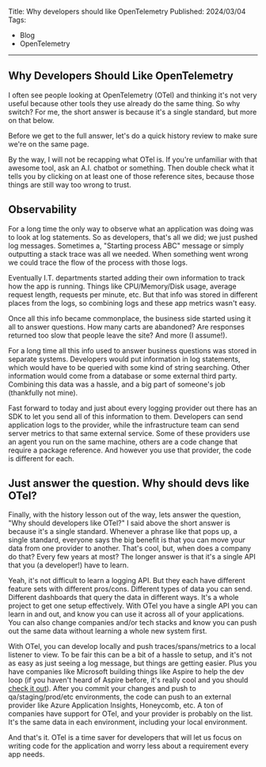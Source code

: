 Title: Why developers should like OpenTelemetry
Published: 2024/03/04
Tags:

- Blog
- OpenTelemetry

---

## Why Developers Should Like OpenTelemetry

I often see people looking at OpenTelemetry (OTel) and thinking it's not very useful because other tools they use already do the same thing. So why switch? For me, the short answer is because it's a single standard, but more on that below.

Before we get to the full answer, let's do a quick history review to make sure we're on the same page.

By the way, I will not be recapping what OTel is. If you're unfamiliar with that awesome tool, ask an A.I. chatbot or something. Then double check what it tells you by clicking on at least one of those reference sites, because those things are still way too wrong to trust.

## Observability

For a long time the only way to observe what an application was doing was to look at log statements. So as developers, that's all we did; we just pushed log messages. Sometimes a, "Starting process ABC" message or simply outputting a stack trace was all we needed. When something went wrong we could trace the flow of the process with those logs.

Eventually I.T. departments started adding their own information to track how the app is running. Things like CPU/Memory/Disk usage, average request length, requests per minute, etc. But that info was stored in different places from the logs, so combining logs and these app metrics wasn't easy. 

Once all this info became commonplace, the business side started using it all to answer questions. How many carts are abandoned? Are responses returned too slow that people leave the site? And more (I assume!).

For a long time all this info used to answer business questions was stored in separate systems. Developers would put information in log statements, which would have to be queried with some kind of string searching. Other information would come from a database or some external third party. Combining this data was a hassle, and a big part of someone's job (thankfully not mine).

Fast forward to today and just about every logging provider out there has an SDK to let you send all of this information to them. Developers can send application logs to the provider, while the infrastructure team can send server metrics to that same external service. Some of these providers use an agent you run on the same machine, others are a code change that require a package reference. And however you use that provider, the code is different for each. 

## Just answer the question. Why should devs like OTel?

Finally, with the history lesson out of the way, lets answer the question, "Why should developers like OTel?" I said above the short answer is because it's a single standard. Whenever a phrase like that pops up, a single standard, everyone says the big benefit is that you can move your data from one provider to another. That's cool, but, when does a company do that? Every few years at most? The longer answer is that it's a single API that you (a developer!) have to learn.

Yeah, it's not difficult to learn a logging API. But they each have different feature sets with different pros/cons. Different types of data you can send. Different dashboards that query the data in different ways. It's a whole project to get one setup effectively. With OTel you have a single API you can learn in and out, and know you can use it across all of your applications. You can also change companies and/or tech stacks and know you can push out the same data without learning a whole new system first. 

With OTel, you can develop locally and push traces/spans/metrics to a local listener to view. To be fair this can be a bit of a hassle to setup, and it's not as easy as just seeing a log message, but things are getting easier. Plus you have companies like Microsoft building things like Aspire to help the dev loop (if you haven't heard of Aspire before, it's really cool and you should [check it out](https://learn.microsoft.com/en-us/dotnet/aspire/get-started/aspire-overview)). After you commit your changes and push to qa/staging/prod/etc environments, the code can push to an external provider like Azure Application Insights, Honeycomb, etc. A ton of companies have support for OTel, and your provider is probably on the list. It's the same data in each environment, including your local environment.

And that's it. OTel is a time saver for developers that will let us focus on writing code for the application and worry less about a requirement every app needs.


